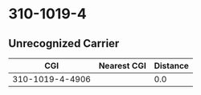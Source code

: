 # 310-1019-4
## Unrecognized Carrier


| CGI | Nearest CGI | Distance |
|-----|-------------|----------|
| 310-1019-4-4906 |  | 0.0 |
